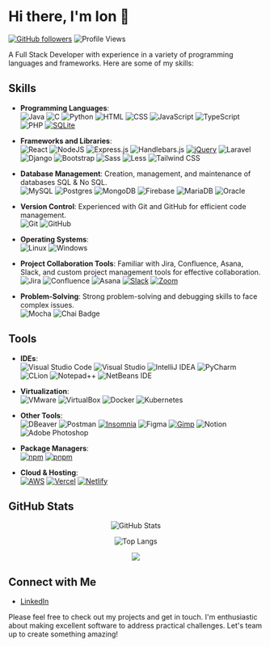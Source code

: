 # Hi there, I'm Ion 👋
[![GitHub followers](https://img.shields.io/github/followers/MJonny4?style=social)](https://github.com/MJonny4) ![Profile Views](https://komarev.com/ghpvc/?username=MJonny4&color=brightgreen)

A Full Stack Developer with experience in a variety of programming languages and frameworks. Here are some of my skills:

## Skills
<p>
    
- **Programming Languages**: <br>
![Java](https://img.shields.io/badge/Java-%23ED8B00.svg?logo=openjdk&logoColor=white) ![C](https://img.shields.io/badge/C-00599C?logo=c&logoColor=white) ![Python](https://img.shields.io/badge/Python-3776AB?logo=python&logoColor=fff) ![HTML](https://img.shields.io/badge/HTML-%23E34F26.svg?logo=html5&logoColor=white) ![CSS](https://img.shields.io/badge/CSS-1572B6?logo=css3&logoColor=fff) ![JavaScript](https://img.shields.io/badge/JavaScript-F7DF1E?logo=javascript&logoColor=000) ![TypeScript](https://img.shields.io/badge/TypeScript-3178C6?logo=typescript&logoColor=fff) ![PHP](https://img.shields.io/badge/PHP-777BB4?logo=php&logoColor=fff) [![SQLite](https://img.shields.io/badge/SQLite-%2307405e.svg?logo=sqlite&logoColor=white)](#)
</p>
<p>

- **Frameworks and Libraries**: <br> ![React](https://img.shields.io/badge/React-%2320232a.svg?logo=react&logoColor=%2361DAFB) ![NodeJS](https://img.shields.io/badge/Node.js-6DA55F?logo=node.js&logoColor=white) ![Express.js](https://img.shields.io/badge/Express.js-%23404d59.svg?logo=express&logoColor=%2361DAFB) ![Handlebars.js](https://img.shields.io/badge/Handlebars.js-000?logo=handlebarsdotjs&logoColor=fff) [![jQuery](https://img.shields.io/badge/jQuery-0769AD?logo=jquery&logoColor=fff)](#) ![Laravel](https://img.shields.io/badge/Laravel-%23FF2D20.svg?logo=laravel&logoColor=white) ![Django](https://img.shields.io/badge/Django-%23092E20.svg?logo=django&logoColor=white) ![Bootstrap](https://img.shields.io/badge/Bootstrap-7952B3?logo=bootstrap&logoColor=fff) ![Sass](https://img.shields.io/badge/Sass-C69?logo=sass&logoColor=fff) ![Less](https://img.shields.io/badge/Less-1D365D?logo=less&logoColor=fff) ![Tailwind CSS](https://img.shields.io/badge/Tailwind%20CSS-%2338B2AC.svg?logo=tailwind-css&logoColor=white)
</p>
<p>

- **Database Management**: Creation, management, and maintenance of databases SQL & No SQL. <br> ![MySQL](https://img.shields.io/badge/MySQL-4479A1?logo=mysql&logoColor=fff) ![Postgres](https://img.shields.io/badge/Postgres-%23316192.svg?logo=postgresql&logoColor=white) ![MongoDB](https://img.shields.io/badge/MongoDB-%234ea94b.svg?logo=mongodb&logoColor=white) ![Firebase](https://img.shields.io/badge/Firebase-039BE5?logo=Firebase&logoColor=white) ![MariaDB](https://img.shields.io/badge/MariaDB-003545?logo=mariadb&logoColor=white) ![Oracle](https://custom-icon-badges.demolab.com/badge/Oracle-F80000?logo=oracle&logoColor=fff)
</p>

<p>

- **Version Control**: Experienced with Git and GitHub for efficient code management. <br> ![Git](https://img.shields.io/badge/Git-F05032?logo=git&logoColor=fff) ![GitHub](https://img.shields.io/badge/GitHub-%23121011.svg?logo=github&logoColor=white)
</p>
<p>

- **Operating Systems**: <br> ![Linux](https://img.shields.io/badge/Linux-FCC624?logo=linux&logoColor=black) ![Windows](https://custom-icon-badges.demolab.com/badge/Windows-0078D6?logo=windows11&logoColor=white)
</p>
<p>

- **Project Collaboration Tools**: Familiar with Jira, Confluence, Asana, Slack, and custom project management tools for effective collaboration. <br> ![Jira](https://img.shields.io/badge/Jira-0052CC?logo=jira&logoColor=fff) ![Confluence](https://img.shields.io/badge/Confluence-172B4D?logo=confluence&logoColor=fff) ![Asana](https://img.shields.io/badge/Asana-F06A6A?logo=asana&logoColor=fff) [![Slack](https://img.shields.io/badge/Slack-4A154B?logo=slack&logoColor=fff)](#) [![Zoom](https://img.shields.io/badge/Zoom-2D8CFF?logo=zoom&logoColor=white)](#)
</p>
<p>

- **Problem-Solving**: Strong problem-solving and debugging skills to face complex issues. <br> ![Mocha](https://img.shields.io/badge/Mocha-8D6748?logo=mocha&logoColor=fff) ![Chai Badge](https://img.shields.io/badge/Chai-A30701?logo=chai&logoColor=fff)
</p>

<!-- ## Projects -->

## Tools
<p>

- **IDEs**: <br> ![Visual Studio Code](https://custom-icon-badges.demolab.com/badge/Visual%20Studio%20Code-0078d7.svg?logo=vsc&logoColor=white) ![Visual Studio](https://custom-icon-badges.demolab.com/badge/Visual%20Studio-5C2D91.svg?&logo=visualstudio&logoColor=white) ![IntelliJ IDEA](https://img.shields.io/badge/IntelliJIDEA-000000.svg?logo=intellij-idea&logoColor=white) ![PyCharm](https://img.shields.io/badge/PyCharm-000?logo=pycharm&logoColor=fff) ![CLion](https://img.shields.io/badge/CLion-000?logo=clion&logoColor=fff) ![Notepad++](https://img.shields.io/badge/Notepad++-90E59A.svg?&logo=notepad%2b%2b&logoColor=black) ![NetBeans IDE](https://img.shields.io/badge/NetBeans%20IDE-1B6AC6.svg?logo=apache-netbeans-ide&logoColor=white) 
</p>

<p>

- **Virtualization**: <br> ![VMware](https://img.shields.io/badge/VMware-607078?logo=vmware&logoColor=fff) ![VirtualBox](https://img.shields.io/badge/VirtualBox-2F61B4?logo=virtualbox&logoColor=fff) ![Docker](https://img.shields.io/badge/Docker-2496ED?logo=docker&logoColor=fff) ![Kubernetes](https://img.shields.io/badge/Kubernetes-326CE5?logo=kubernetes&logoColor=fff)
</p>

<p>

- **Other Tools**: <br>  ![DBeaver](https://img.shields.io/badge/DBeaver-382923?logo=dbeaver&logoColor=fff) ![Postman](https://img.shields.io/badge/Postman-FF6C37?logo=postman&logoColor=white) [![Insomnia](https://img.shields.io/badge/Insomnia-4000BF?logo=insomnia&logoColor=white)](#) ![Figma](https://img.shields.io/badge/Figma-F24E1E?logo=figma&logoColor=white) [![Gimp](https://img.shields.io/badge/Gimp-5C5543?logo=gimp&logoColor=white)](#) ![Notion](https://img.shields.io/badge/Notion-000?logo=notion&logoColor=fff) ![Adobe Photoshop](https://img.shields.io/badge/Adobe%20Photoshop-31A8FF?style=for-the-badge&logo=Adobe%20Photoshop&logoColor=black)

<p>

- **Package Managers**: <br> [![npm](https://img.shields.io/badge/npm-CB3837?logo=npm&logoColor=fff)](#) [![pnpm](https://img.shields.io/badge/pnpm-F69220?logo=pnpm&logoColor=fff)](#)
</p>

<p>

- **Cloud & Hosting**: <br> [![AWS](https://custom-icon-badges.demolab.com/badge/AWS-%23FF9900.svg?logo=aws&logoColor=white)](#) 	[![Vercel](https://img.shields.io/badge/Vercel-%23000000.svg?logo=vercel&logoColor=white)](#) 	[![Netlify](https://img.shields.io/badge/Netlify-%23000000.svg?logo=netlify&logoColor=#00C7B7)](#)
</p>

## GitHub Stats
<div align="center"> 

![GitHub Stats](https://github-readme-stats.vercel.app/api?username=MJonny4&show_icons=true&theme=dark)

![Top Langs](https://github-readme-stats.vercel.app/api/top-langs/?username=MJonny4&layout=compact&theme=dark)

<picture>
    <source media="(prefers-color-scheme: dark)" srcset="https://streak-stats.demolab.com?user=MJonny4&theme=dark" />
    <img src="https://streak-stats.demolab.com?user=MJonny4&theme=default" />
</picture>
</div>

## Connect with Me 
- [LinkedIn](https://www.linkedin.com/in/imunteanu04/) 

<p>
Please feel free to check out my projects and get in touch. I'm enthusiastic about making excellent software to address practical challenges. Let's team up to create something amazing!
</p>
